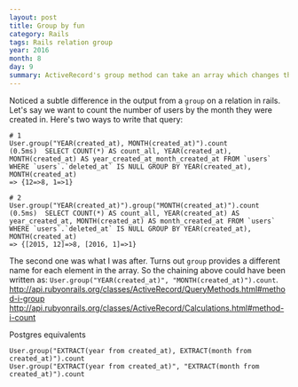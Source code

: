 ```yaml
---
layout: post
title: Group by fun
category: Rails
tags: Rails relation group
year: 2016
month: 8
day: 9
summary: ActiveRecord's group method can take an array which changes the output
---
```


Noticed a subtle difference in the output from a `group` on a relation in rails.
Let's say we want to count the number of users by the month they were created in.
Here's two ways to write that query:

```
# 1
User.group("YEAR(created_at), MONTH(created_at)").count
(0.5ms)  SELECT COUNT(*) AS count_all, YEAR(created_at), MONTH(created_at) AS year_created_at_month_created_at FROM `users`  WHERE `users`.`deleted_at` IS NULL GROUP BY YEAR(created_at), MONTH(created_at)
=> {12=>8, 1=>1}

# 2
User.group("YEAR(created_at)").group("MONTH(created_at)").count
(0.5ms)  SELECT COUNT(*) AS count_all, YEAR(created_at) AS year_created_at, MONTH(created_at) AS month_created_at FROM `users`  WHERE `users`.`deleted_at` IS NULL GROUP BY YEAR(created_at), MONTH(created_at)
=> {[2015, 12]=>8, [2016, 1]=>1}
```

The second one was what I was after. Turns out `group` provides a different name for each element in the array.
So the chaining above could have been written as: `User.group("YEAR(created_at)", "MONTH(created_at)").count`.
http://api.rubyonrails.org/classes/ActiveRecord/QueryMethods.html#method-i-group
http://api.rubyonrails.org/classes/ActiveRecord/Calculations.html#method-i-count


Postgres equivalents

```
User.group("EXTRACT(year from created_at), EXTRACT(month from created_at)").count
User.group("EXTRACT(year from created_at)", "EXTRACT(month from created_at)").count
```

